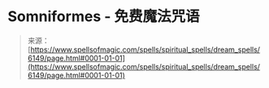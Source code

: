 <!--yml

category: 未分类

date: 2024-06-12 18:40:40

-->

# Somniformes - 免费魔法咒语

> 来源：[https://www.spellsofmagic.com/spells/spiritual_spells/dream_spells/6149/page.html#0001-01-01](https://www.spellsofmagic.com/spells/spiritual_spells/dream_spells/6149/page.html#0001-01-01)
